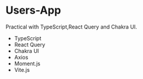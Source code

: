 # Users-App

 Practical with TypeScript,React Query and Chakra UI.
- TypeScript
- React Query
- Chakra UI 
- Axios
- Moment.js
- Vite.js
